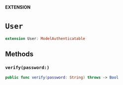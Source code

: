 **EXTENSION**

# `User`
```swift
extension User: ModelAuthenticatable
```

## Methods
### `verify(password:)`

```swift
public func verify(password: String) throws -> Bool
```
